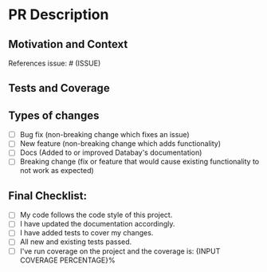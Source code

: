 <!--- Please provide a general summary of your changes in the Title above -->

# PR Description

<!--- Describe the changes your PR makes in detail -->


## Motivation and Context

<!--- Why is this change required? What problem does it solve? -->
<!--- If it fixes an open issue, please link to the issue here. -->
References issue: # (ISSUE)

## Tests and Coverage

<!--- Please describe in detail how you tested your changes. -->

## Types of changes

<!--- What types of changes does your code introduce? Put an `x` in all the boxes that apply: -->

- [ ] Bug fix (non-breaking change which fixes an issue)
- [ ] New feature (non-breaking change which adds functionality)
- [ ] Docs (Added to or improved Databay's documentation)
- [ ] Breaking change (fix or feature that would cause existing functionality to not work as expected)

## Final Checklist:

<!--- Go over all the following points, and put an `x` in all the boxes that apply. -->

- [ ] My code follows the code style of this project.
- [ ] I have updated the documentation accordingly.
- [ ] I have added tests to cover my changes.
- [ ] All new and existing tests passed.
- [ ] I've run coverage on the project and the coverage is: {INPUT COVERAGE PERCENTAGE}%